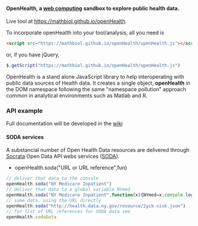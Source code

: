 #### **OpenHealth**, a [web computing](https://en.wikipedia.org/wiki/Web_computing) sandbox to explore public health data.
Live tool at https://mathbiol.github.io/openHealth.

To incorporate openHealth into your tool/analysis, all you need is 
``` HTML
<script src="https://mathbiol.github.io/openHealth/openHealth.js"></script>
```
or, if you have jQuery, 

``` javascript
$.getScript("https://mathbiol.github.io/openHealth/openHealth.js")
```
OpenHealth is a stand alone JavaScript library to help interoperating with public data sources of Health data. It creates a single object, **openHealth** in the DOM namespace following the same "namespace pollution" approach common in analytical environments such as Matlab and R.

### API example

Full documentation will be developed in the [wiki](https://github.com/mathbiol/openHealth/wiki)

#### SODA services

A substancial number of Open Health Data resources are delivered through [Socrata](http://www.socrata.com/products/open-data-cloud-platform) Open Data API webs services ([SODA](http://dev.socrata.com/consumers/getting-started.html)).


* openHealth.soda("URL or URL reference",fun)
```` javascript
// deliver that data to the console
openHealth.soda("NY Medicare Inpatient") 
// deliver that data to a global variable NYmed
openHealth.soda("NY Medicare Inpatient",function(x){NYmed=x;console.log("done")})
// same data, using the URL directly
openHealth.soda("http://health.data.ny.gov/resource/2yck-xisk.json") 
// for list of URL references for SODA data see
openHealth.sodaData
````

